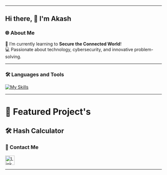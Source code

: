 

---

## Hi there, 👋 I'm Akash  

### 🌐 About Me  
🌱 I’m currently learning to **Secure the Connected World**!  
💻 Passionate about technology, cybersecurity, and innovative problem-solving.

---

### 🛠️ Languages and Tools  

[![My Skills](https://skillicons.dev/icons?i=javascript,css,html,python,kotlin,java,c,androidstudio,vscode,figma,github&theme=dark)](https://skillicons.dev)  

---

# 🌟 Featured Project's

🛠️<a href="https://hashcodecalculator.netlify.app" rel="nofollow" target="_blank"  style="text-decoration: none; color: inherit;">
    <strong>Hash Calculator</strong>
</a>
---

### 📱 Contact Me  

[<img src='https://img.shields.io/badge/linkedin-%230077B5.svg?style=for-the-badge&logo=linkedin&logoColor=white' alt='LinkedIn' height='30'>](https://www.linkedin.com/in/akash-madanu/)

---


